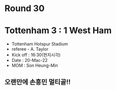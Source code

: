 # Round 30
# Tottenham 3 : 1 West Ham
- Tottenham Hotspur Stadium
- referee - A. Taylor
- Kick off : 16:30(현지시각)
- Date : 20-Mac-22
- MOM : Son Heung-Min

## 오랜만에 손흥민 멀티골!!
